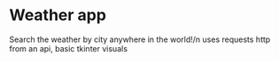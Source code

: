 # Weather app
Search the weather by city anywhere in the world!/n
uses requests http from an api, basic tkinter visuals
